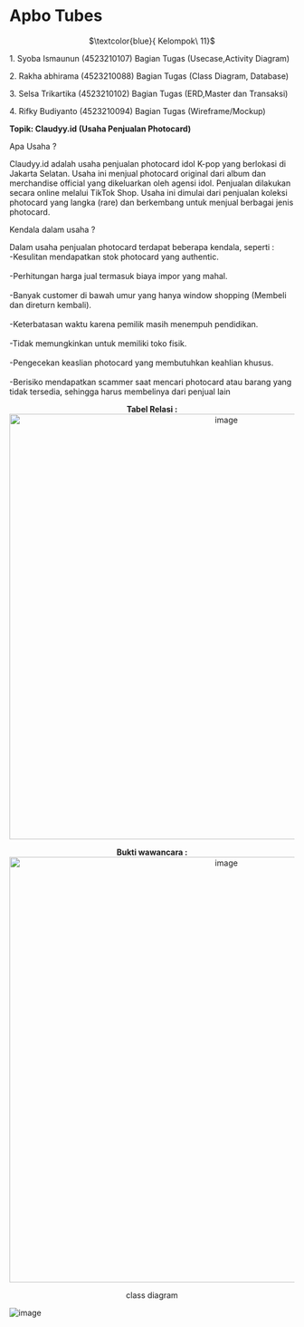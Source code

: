 # Apbo Tubes
<p align="center">
  $\textcolor{blue}{ Kelompok\ 11}$
</p>

<p> 1.⁠ ⁠Syoba Ismaunun (4523210107) Bagian Tugas (Usecase,Activity Diagram) </p>
<p> 2.⁠ ⁠Rakha abhirama (4523210088) Bagian Tugas (Class Diagram, Database) </p>
<p> 3.⁠ ⁠Selsa Trikartika (4523210102) Bagian Tugas (ERD,Master dan Transaksi) </p>
<p> 4.⁠ ⁠Rifky Budiyanto (4523210094) Bagian Tugas (Wireframe/Mockup) </p>
<p> 
  </p>
<div align="Left">
  <b>Topik: Claudyy.id (Usaha Penjualan Photocard)</b>
<div align ="Jusfity">
  <p> Apa Usaha ?</p>
  <p>Claudyy.id adalah usaha penjualan photocard idol K-pop yang berlokasi di Jakarta Selatan. Usaha ini menjual photocard original dari album dan merchandise official yang dikeluarkan oleh agensi idol. Penjualan dilakukan secara online melalui TikTok Shop. Usaha ini dimulai dari penjualan koleksi photocard yang langka (rare) dan berkembang untuk menjual berbagai jenis photocard. </p>
  </div>
<div align="Left">
  <p>Kendala dalam usaha ?</p>
  <p>Dalam usaha penjualan photocard terdapat beberapa kendala, seperti : 
    <br>-Kesulitan mendapatkan stok photocard yang authentic.</br>
    <br>-Perhitungan harga jual termasuk biaya impor yang mahal.</br>
    <br>-Banyak customer di bawah umur yang hanya window shopping (Membeli dan direturn kembali).</br>
    <br>-Keterbatasan waktu karena pemilik masih menempuh pendidikan.</br>
    <br>-Tidak memungkinkan untuk memiliki toko fisik.</br> 
    <br>-Pengecekan keaslian photocard yang membutuhkan keahlian khusus.</br>
    <br>-Berisiko mendapatkan scammer saat mencari photocard atau barang yang tidak tersedia, sehingga harus membelinya dari penjual lain</br>
  </p>

</p>
<div align="center">
<b>Tabel Relasi : 
</b>
</div>

<div align="center">
<img width="751" alt="image" src="https://github.com/user-attachments/assets/af1f19da-6b95-453b-b03e-851e9ce7da5e")/>
</div>
  
</p>
<div align="center">
<b>Bukti wawancara : 
</b>
</div>

<div align="center">
<img width="751" alt="image" src="https://github.com/user-attachments/assets/2b432544-cbc9-4a8c-b615-ba4f75dc1ca7" />
</div>

<p align="center">
  class diagram

![image](https://github.com/user-attachments/assets/1ad9724b-adef-4026-8c4c-82b8a2d667a2)

